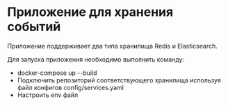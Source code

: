 # Приложение для хранения событий

Приложение поддерживает два типа хранилища Redis и Elasticsearch.

Для запуска приложения необходимо выполнить команду:
- docker-compose up --build
- Подключить репозиторий соответствующего хранилища используя файл конфигов config/services.yaml
- Настроить env файл
